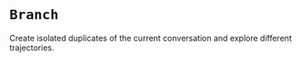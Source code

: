 # `Branch`

Create isolated duplicates of the current conversation and explore different
trajectories.
